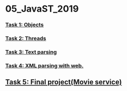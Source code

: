# 05_JavaST_2019
### [Task 1: Objects](https://github.com/IlyaGurecky/05_JavaST_2019/tree/master/Task01_Objects_chB)
### [Task 2: Threads](https://github.com/IlyaGurecky/05_JavaST_2019/tree/master/Task02_Threads)
### [Task 3: Text parsing](https://github.com/IlyaGurecky/05_JavaST_2019/tree/master/task03_infoHandling)
### [Task 4: XML parsing with web.](https://github.com/IlyaGurecky/05_JavaST_2019/tree/master/Task04_XML_Web_Parsing)
## [Task 5: Final project(Movie service)](https://github.com/IlyaGurecky/05_JavaST_2019/tree/master/Task05_MovieService)
